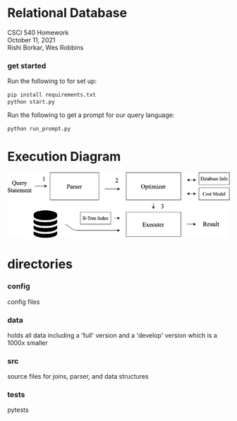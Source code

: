 # Relational Database
CSCI 540 Homework <br>
October 11, 2021 <br>
Rishi Borkar, Wes Robbins

### get started
Run the following to for set up:
```
pip install requirements.txt
python start.py
```
Run the following to get a prompt for our query language:
```
python run_prompt.py
```
# Execution Diagram
![diagram](img/diagram_db.png)
# directories
### config
config files
### data
holds all data including a 'full' version and a 'develop' version which is a 1000x smaller
### src
source files for joins, parser, and data structures
### tests
pytests
